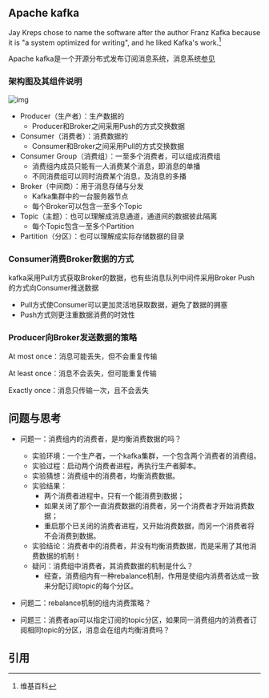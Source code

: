 ## Apache kafka 

Jay Kreps chose to name the software after the author Franz Kafka because it is "a system optimized for writing", and he liked Kafka's work.[^1]

Apache kafka是一个开源分布式发布订阅消息系统，消息系统[参见](https://robindm.github.io/2019/12/26/%E6%B6%88%E6%81%AF%E9%98%9F%E5%88%97-Message-Queue.html)



### 架构图及其组件说明

![img](https://upload.wikimedia.org/wikipedia/commons/thumb/6/64/Overview_of_Apache_Kafka.svg/1280px-Overview_of_Apache_Kafka.svg.png)

- Producer（生产者）：生产数据的
  - Producer和Broker之间采用Push的方式交换数据
- Consumer（消费者）：消费数据的
  - Consumer和Broker之间采用Pull的方式交换数据
- Consumer Group（消费组）：一至多个消费者，可以组成消费组
  - 消费组内成员只能有一人消费某个消息，即消息的单播
  - 不同消费组可以同时消费某个消息，及消息的多播
- Broker（中间商）：用于消息存储与分发
  - Kafka集群中的一台服务器节点
  - 每个Broker可以包含一至多个Topic
- Topic（主题）：也可以理解成消息通道，通道间的数据彼此隔离
  - 每个Topic包含一至多个Partition
- Partition（分区）：也可以理解成实际存储数据的目录



### Consumer消费Broker数据的方式

kafka采用Pull方式获取Broker的数据，也有些消息队列中间件采用Broker Push的方式向Consumer推送数据

- Pull方式使Consumer可以更加灵活地获取数据，避免了数据的拥塞
- Push方式则更注重数据消费的时效性



### Producer向Broker发送数据的策略

At most once：消息可能丢失，但不会重复传输

At least once：消息不会丢失，但可能重复传输

Exactly once：消息只传输一次，且不会丢失



## 问题与思考

- 问题一：消费组内的消费者，是均衡消费数据的吗？
  - 实验环境：一个生产者，一个kafka集群，一个包含两个消费者的消费组。
  - 实验过程：启动两个消费者进程，再执行生产者脚本。
  - 实验猜想：消费组中的消费者，均衡消费数据。
  - 实验结果：
    - 两个消费者进程中，只有一个能消费到数据；
    - 如果关闭了那个一直消费数据的消费者，另一个消费者才开始消费数据；
    - 重启那个已关闭的消费者进程，又开始消费数据，而另一个消费者将不会消费到数据。
  - 实验结论：消费者中的消费者，并没有均衡消费数据，而是采用了其他消费数据的机制！
  - 疑问：消费组中消费者，其消费数据的机制是什么？
    - 经查，消费组内有一种rebalance机制，作用是使组内消费者达成一致来分配订阅topic的每个分区。

- 问题二：rebalance机制的组内消费策略？

- 问题三：消费者api可以指定订阅的topic分区，如果同一消费组内的消费者订阅相同topic的分区，消息会在组内均衡消费吗？


## 引用

[^1]: 维基百科

